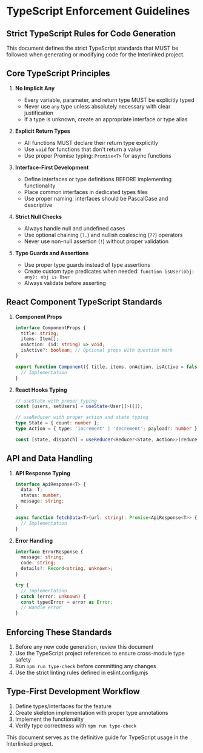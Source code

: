 # TypeScript Enforcement Guidelines

## Strict TypeScript Rules for Code Generation

This document defines the strict TypeScript standards that MUST be followed when generating or modifying code for the Interlinked project.

## Core TypeScript Principles

1. **No Implicit Any**
   - Every variable, parameter, and return type MUST be explicitly typed
   - Never use `any` type unless absolutely necessary with clear justification
   - If a type is unknown, create an appropriate interface or type alias

2. **Explicit Return Types**
   - All functions MUST declare their return type explicitly
   - Use `void` for functions that don't return a value
   - Use proper Promise typing: `Promise<T>` for async functions

3. **Interface-First Development**
   - Define interfaces or type definitions BEFORE implementing functionality
   - Place common interfaces in dedicated types files
   - Use proper naming: interfaces should be PascalCase and descriptive

4. **Strict Null Checks**
   - Always handle null and undefined cases
   - Use optional chaining (`?.`) and nullish coalescing (`??`) operators
   - Never use non-null assertion (`!`) without proper validation

5. **Type Guards and Assertions**
   - Use proper type guards instead of type assertions
   - Create custom type predicates when needed: `function isUser(obj: any): obj is User`
   - Always validate before asserting

## React Component TypeScript Standards

1. **Component Props**
   ```typescript
   interface ComponentProps {
     title: string;
     items: Item[];
     onAction: (id: string) => void;
     isActive?: boolean; // Optional props with question mark
   }
   
   export function Component({ title, items, onAction, isActive = false }: ComponentProps): JSX.Element {
     // Implementation
   }
   ```

2. **React Hooks Typing**
   ```typescript
   // useState with proper typing
   const [users, setUsers] = useState<User[]>([]);
   
   // useReducer with proper action and state typing
   type State = { count: number };
   type Action = { type: 'increment' | 'decrement'; payload?: number };
   
   const [state, dispatch] = useReducer<Reducer<State, Action>>(reducer, initialState);
   ```

## API and Data Handling

1. **API Response Typing**
   ```typescript
   interface ApiResponse<T> {
     data: T;
     status: number;
     message: string;
   }
   
   async function fetchData<T>(url: string): Promise<ApiResponse<T>> {
     // Implementation
   }
   ```

2. **Error Handling**
   ```typescript
   interface ErrorResponse {
     message: string;
     code: string;
     details?: Record<string, unknown>;
   }
   
   try {
     // Implementation
   } catch (error: unknown) {
     const typedError = error as Error;
     // Handle error
   }
   ```

## Enforcing These Standards

1. Before any new code generation, review this document
2. Use the TypeScript project references to ensure cross-module type safety
3. Run `npm run type-check` before committing any changes
4. Use the strict linting rules defined in eslint.config.mjs

## Type-First Development Workflow

1. Define types/interfaces for the feature
2. Create skeleton implementation with proper type annotations
3. Implement the functionality
4. Verify type correctness with `npm run type-check`

This document serves as the definitive guide for TypeScript usage in the Interlinked project.